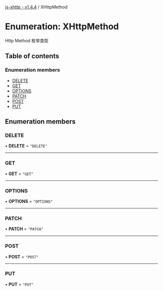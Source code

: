 [js-xhttp - v1.4.4](../README.md) / XHttpMethod

# Enumeration: XHttpMethod

Http Method 枚举类型

## Table of contents

### Enumeration members

- [DELETE](XHttpMethod.md#delete)
- [GET](XHttpMethod.md#get)
- [OPTIONS](XHttpMethod.md#options)
- [PATCH](XHttpMethod.md#patch)
- [POST](XHttpMethod.md#post)
- [PUT](XHttpMethod.md#put)

## Enumeration members

### DELETE

• **DELETE** = `"DELETE"`

___

### GET

• **GET** = `"GET"`

___

### OPTIONS

• **OPTIONS** = `"OPTIONS"`

___

### PATCH

• **PATCH** = `"PATCH"`

___

### POST

• **POST** = `"POST"`

___

### PUT

• **PUT** = `"PUT"`
